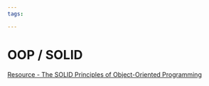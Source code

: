 ```yaml
---
tags:

---
```

# OOP / SOLID

[Resource - The SOLID Principles of Object-Oriented Programming](https://www.freecodecamp.org/news/solid-principles-explained-in-plain-english/)  
